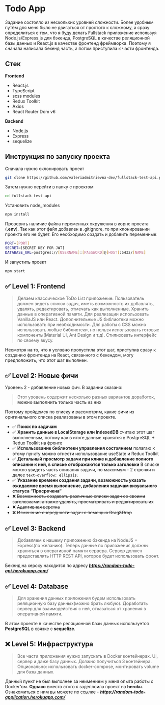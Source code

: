 # Todo App
Задание состояло из нескольких уровней сложности. Более удобным путём для меня было не двигаться от простого к сложному, а сразу определиться с тем, что я буду делать Fullstack приложение используя Node.js/Express.js для бэкенда, PostgreSQL в качестве реляционной базы данных и  React.js в качестве фронтенд фреймворка. Поэтому я сначала написала бекенд часть, а потом приступила к части фронтенда.

## Стек
**Frontend**
- React.js
- TypeScript
- scss modules
- Redux Toolkit
- Axios
- React Router Dom v6

**Backend**
- Node.js
- Express
- sequelize

## Инструкция по запуску проекта
Сначала нужно склонировать проект
```sh
git clone https://github.com/valeriadmitrievna-dev/fullstack-test-api.git
```
Затем нужно перейти в папку с проектом
```sh
cd fullstack-test-api
```
Установить node_modules
```sh
npm install
```
Проверить наличие файла переменных окружения в корне проекта (**.env**). Так как этот файл добавлен в .gitignore, то при клонировании проекта его не будет. Его необходимо создать и добавить переменные:

```sh
PORT=[PORT]
SECRET=[SECRET KEY FOR JWT]
DATABASE_URL=postgres://[USERNAME]:[PASSWORD]@[HOST]:5432/[NAME]
```

И запустить проект
```sh
npm start
```
## ✅ Level 1: Frontend
> Делаем классическое ToDo List приложение. Пользователь должен видеть список задач, иметь 
> возможность их добавлять, удалять, редактировать, отмечать как выполненные. Хранить данные в 
> оперативной памяти. Для реализации использовать VanillaJS или React. Дополнительные JS библиотеки 
> можно использовать при необходимости. Для работы с CSS можно использовать любые библиотеки, 
> но нельзя использовать готовые компоненты(Material UI, Ant Design и т.д). Стилизовать интерфейс по 
> своему вкусу.

Несмотря на то, что я условно пропустила этот шаг, приступив сразу к созданию фронтенда на React, связанного с бекендом, могу предположить, что этот шаг выполнен.

## ✅ Level 2: Новые фичи
Уровень 2 - добавление новых фич. В задании сказано:
> Этот уровень содержит несколько разных вариантов доработок, **можно выполнить только часть из них**

Поэтому пройдемся по списку и рассмотрим, какие фичи из оригинального списка реализованы в этом проекте.
- ✅ **Поиск по задачам**
- ✅ **Хранить данные в LocalStorage или IndexedDB** 
считаю этот шаг выполненным, потому как в итоге данные хранятся в PostgreSQL + Redux Toolkit на фронте
- ✅ **Использование библиотеки управления состоянием**
полагаю к этому пункту можно отнести использование useState и Redux Toolkit
- ✅ **Детальный просмотр задачи при клике и добавление полного описание к ней, в списке отображаются только заголовки**
В списке можно увидеть часть описания задачи, но максимум - 2 строчки и далее `text-overflow: ellipsis;`
- ✅ **Указание времени создания задачи, возможность указать ожидаемое время выполнение, добавления задачам визуального статуса “Просрочена”**
- ❌ <s>Возможность создавать различные списки задач со своими заголовками, а также удалять, просматривать и редактировать их</s>
- ❌ <s>Адаптивная верстка</s>
- ❌ <s>Изменение очередности задач с помощью Drag&Drop</s>

## ✅ Level 3: Backend
> Добавляем к нашему приложению бэкенда на NodeJS + Express(по желанию). Теперь данные по приложения должны храниться в оперативной памяти сервера. Сервер должен предоставлять HTTP REST API, которое будет использовать фронт.

Бекенд на хероку находится по адресу ***https://random-todo-api.herokuapp.com/***

## ✅ Level 4: Database
> Для хранения данных приложения будем использовать реляционную базу данных(можно брать любую). Доработать сервер для взаимодействия с ней, отказаться от хранения в оперативной памяти.

В этом проекте в качестве реляционной базы данных используется **PostgreSQL** в связке с **sequelize**.

## ❌ Level 5: Инфраструктура
> Все части приложения нужно запускать в Docker контейнерах. UI, сервер и даже базу данных. Должно получиться 3 контейнера. Опционально: использовать docker-compose, монтировать volume для базы данных.

Данный пункт не был выполнен за неимением у меня опыта работы с Docker'ом. **Однако** вместо этого я задеплоила проект на **heroku**. Ознакомиться с ним вы можете по ссылке - ***https://random-todo-application.herokuapp.com/***
